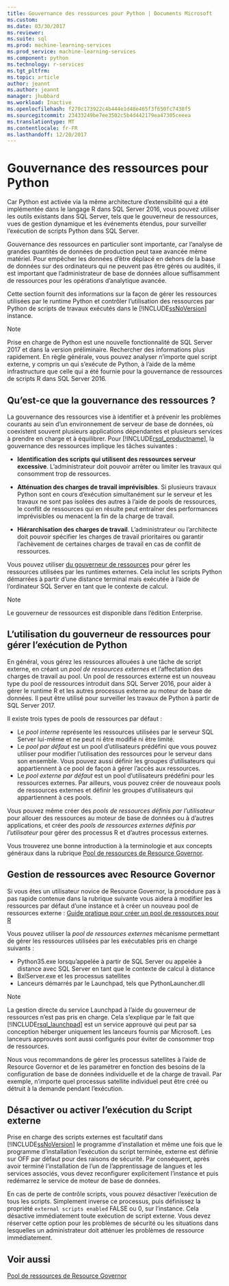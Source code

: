 ```yaml
---
title: Gouvernance des ressources pour Python | Documents Microsoft
ms.custom: 
ms.date: 03/30/2017
ms.reviewer: 
ms.suite: sql
ms.prod: machine-learning-services
ms.prod_service: machine-learning-services
ms.component: python
ms.technology: r-services
ms.tgt_pltfrm: 
ms.topic: article
author: jeannt
ms.author: jeannt
manager: jhubbard
ms.workload: Inactive
ms.openlocfilehash: f270c173922c4b444e1d48e465f3f650fc7438f5
ms.sourcegitcommit: 23433249be7ee3502c5b4d442179ea47305ceeea
ms.translationtype: MT
ms.contentlocale: fr-FR
ms.lasthandoff: 12/20/2017
---
```

# <a name="resource-governance-for-python"></a>Gouvernance des ressources pour Python

Car Python est activée via la même architecture d’extensibilité qui a été implémentée dans le langage R dans SQL Server 2016, vous pouvez utiliser les outils existants dans SQL Server, tels que le gouverneur de ressources, vues de gestion dynamique et les événements étendus, pour surveiller l’exécution de scripts Python dans SQL Server.

Gouvernance des ressources en particulier sont importante, car l’analyse de grandes quantités de données de production peut taxe avancée même matériel.  Pour empêcher les données d’être déplacé en dehors de la base de données sur des ordinateurs qui ne peuvent pas être gérés ou audités, il est important que l’administrateur de base de données alloue suffisamment de ressources pour les opérations d’analytique avancée.

Cette section fournit des informations sur la façon de gérer les ressources utilisées par le runtime Python et contrôler l’utilisation des ressources par Python de scripts de travaux exécutés dans le [!INCLUDE[ssNoVersion](../../includes/ssnoversion-md.md)] instance.

> [!NOTE]
> Prise en charge de Python est une nouvelle fonctionnalité de SQL Server 2017 et dans la version préliminaire. Rechercher des informations plus rapidement.
> En règle générale, vous pouvez analyser n’importe quel script externe, y compris un qui s’exécute de Python, à l’aide de la même infrastructure que celle qui a été fournie pour la gouvernance de ressources de scripts R dans SQL Server 2016.

## <a name="what-is-resource-governance"></a>Qu’est-ce que la gouvernance des ressources ?

La gouvernance des ressources vise à identifier et à prévenir les problèmes courants au sein d’un environnement de serveur de base de données, où coexistent souvent plusieurs applications dépendantes et plusieurs services à prendre en charge et à équilibrer. Pour [!INCLUDE[rsql_productname](../../includes/rsql-productname-md.md)], la gouvernance des ressources implique les tâches suivantes :  

+ **Identification des scripts qui utilisent des ressources serveur excessive**. L’administrateur doit pouvoir arrêter ou limiter les travaux qui consomment trop de ressources.

+ **Atténuation des charges de travail imprévisibles**. Si plusieurs travaux Python sont en cours d’exécution simultanément sur le serveur et les travaux ne sont pas isolées des autres à l’aide de pools de ressources, le conflit de ressources qui en résulte peut entraîner des performances imprévisibles ou menacent la fin de la charge de travail.

+ **Hiérarchisation des charges de travail**. L’administrateur ou l’architecte doit pouvoir spécifier les charges de travail prioritaires ou garantir l’achèvement de certaines charges de travail en cas de conflit de ressources.

Vous pouvez utiliser [du gouverneur de ressources](../../relational-databases/resource-governor/resource-governor.md) pour gérer les ressources utilisées par les runtimes externes. Cela inclut les scripts Python démarrées à partir d’une distance terminal mais exécutée à l’aide de l’ordinateur SQL Server en tant que le contexte de calcul.

> [!NOTE] 
> Le gouverneur de ressources est disponible dans l’édition Enterprise.

## <a name="how-to-use-resource-governor-to-manage-python-execution"></a>L’utilisation du gouverneur de ressources pour gérer l’exécution de Python

En général, vous gérez les ressources allouées à une tâche de script externe, en créant un *pool de ressources externes* et l’affectation des charges de travail au pool. Un pool de ressources externe est un nouveau type du pool de ressources introduit dans SQL Server 2016, pour aider à gérer le runtime R et les autres processus externe au moteur de base de données. Il peut être utilisé pour surveiller les travaux de Python à partir de SQL Server 2017.

Il existe trois types de pools de ressources par défaut :

+ Le *pool interne* représente les ressources utilisées par le serveur SQL Server lui-même et ne peut ni être modifié ni être limité.
+ Le *pool par défaut* est un pool d’utilisateurs prédéfini que vous pouvez utiliser pour modifier l’utilisation des ressources pour le serveur dans son ensemble. Vous pouvez aussi définir les groupes d’utilisateurs qui appartiennent à ce pool de façon à gérer l’accès aux ressources.
+ Le *pool externe par défaut* est un pool d’utilisateurs prédéfini pour les ressources externes. Par ailleurs, vous pouvez créer de nouveaux pools de ressources externes et définir les groupes d’utilisateurs qui appartiennent à ces pools.

Vous pouvez même créer des *pools de ressources définis par l’utilisateur* pour allouer des ressources au moteur de base de données ou à d’autres applications, et créer des *pools de ressources externes définis par l’utilisateur* pour gérer des processus R et d’autres processus externes.

Vous trouverez une bonne introduction à la terminologie et aux concepts généraux dans la rubrique [Pool de ressources de Resource Governor](../../relational-databases/resource-governor/resource-governor-resource-pool.md).

## <a name="resource-management-using-resource-governor"></a>Gestion de ressources avec Resource Governor

Si vous êtes un utilisateur novice de Resource Governor, la procédure pas à pas rapide contenue dans la rubrique suivante vous aidera à modifier les ressources par défaut d’une instance et à créer un nouveau pool de ressources externe : [Guide pratique pour créer un pool de ressources pour R](../../advanced-analytics/r-services/how-to-create-a-resource-pool-for-r.md)

Vous pouvez utiliser la *pool de ressources externes* mécanisme permettant de gérer les ressources utilisées par les exécutables pris en charge suivants :

+ Python35.exe lorsqu’appelée à partir de SQL Server ou appelée à distance avec SQL Server en tant que le contexte de calcul à distance
+ BxlServer.exe et les processus satellites
+ Lanceurs démarrés par le Launchpad, tels que PythonLauncher.dll

> [!NOTE]
> La gestion directe du service Launchpad à l’aide du gouverneur de ressources n’est pas pris en charge. Cela s’explique par le fait que [!INCLUDE[rsql_launchpad](../../includes/rsql-launchpad-md.md)] est un service approuvé qui peut par sa conception héberger uniquement les lanceurs fournis par Microsoft. Les lanceurs approuvés sont aussi configurés pour éviter de consommer trop de ressources.

Nous vous recommandons de gérer les processus satellites à l’aide de Resource Governor et de les paramétrer en fonction des besoins de la configuration de base de données individuelle et de la charge de travail.  Par exemple, n’importe quel processus satellite individuel peut être créé ou détruit à la demande pendant l’exécution.

## <a name="disable-or-enable-external-script-execution"></a>Désactiver ou activer l’exécution du Script externe

Prise en charge des scripts externes est facultatif dans [!INCLUDE[ssNoVersion](../../includes/ssnoversion-md.md)] le programme d’installation et même une fois que le programme d’installation l’exécution du script terminée, externe est définie sur OFF par défaut pour des raisons de sécurité. Par conséquent, après avoir terminé l’installation de l’un de l’apprentissage de langues et les services associés, vous devez reconfigurer explicitement l’instance et puis redémarrez le service de moteur de base de données.

En cas de perte de contrôle scripts, vous pouvez désactiver l’exécution de tous les scripts. Simplement inverse ce processus, puis définissez la propriété `external scripts enabled` FALSE ou 0, sur l’instance. Cela désactive immédiatement toute exécution de script externe. Vous devez réserver cette option pour les problèmes de sécurité ou les situations dans lesquelles un administrateur doit atténuer les problèmes de ressource immédiatement.

## <a name="see-also"></a>Voir aussi

[Pool de ressources de Resource Governor](../../relational-databases/resource-governor/resource-governor-resource-pool.md)

